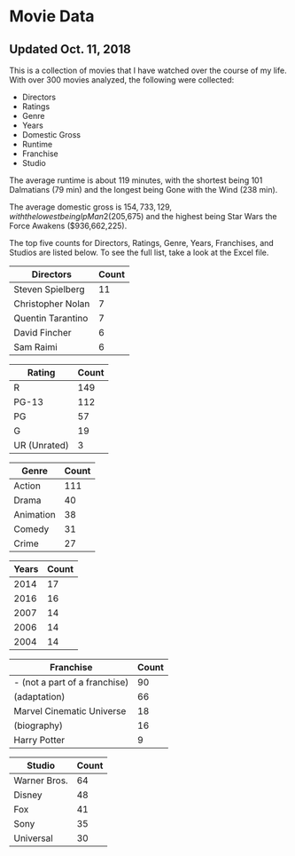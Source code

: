 # Movie Data

## Updated Oct. 11, 2018 ##


This is a collection of movies that I have watched over the course of my life. With over 300 movies analyzed, the following were collected:

- Directors
- Ratings
- Genre
- Years
- Domestic Gross
- Runtime
- Franchise
- Studio

The average runtime is about 119 minutes, with the shortest being 101 Dalmatians (79 min) and the longest being Gone with the Wind (238 min).

The average domestic gross is $154,733,129, with the lowest being Ip Man 2 ($205,675) and the highest being Star Wars the Force Awakens ($936,662,225).

The top five counts for Directors, Ratings, Genre, Years, Franchises, and Studios are listed below. To see the full list, take a look at the Excel file.

| Directors  | Count |
| ------------- | ------------- |
| Steven Spielberg  | 11  |
| Christopher Nolan | 7  |
| Quentin Tarantino  | 7  |
| David Fincher  | 6  |
| Sam Raimi  | 6  |

| Rating  | Count |
| ------------- | ------------- |
| R  | 149  |
| PG-13 | 112  |
| PG  | 57  |
| G  | 19  |
| UR (Unrated)  | 3  |

| Genre  | Count |
| ------------- | ------------- |
| Action  | 111  |
| Drama  | 40  |
| Animation | 38  |
| Comedy | 31  |
| Crime  | 27  |

| Years  | Count |
| ------------- | ------------- |
| 2014  | 17  |
| 2016 | 16  |
| 2007  | 14  |
| 2006  | 14  |
| 2004  | 14  |

| Franchise  | Count |
| ------------- | ------------- |
| - (not a part of a franchise)  | 90  |
| (adaptation) | 66  |
| Marvel Cinematic Universe  | 18  |
| (biography)  | 16 |
| Harry Potter  | 9  |

| Studio  | Count |
| ------------- | ------------- |
| Warner Bros.  | 64  |
| Disney | 48  |
| Fox  | 41  |
| Sony  | 35  |
| Universal  | 30  |

